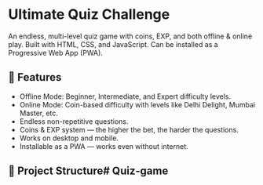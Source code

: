# Ultimate Quiz Challenge

An endless, multi-level quiz game with coins, EXP, and both offline & online play.
Built with HTML, CSS, and JavaScript. Can be installed as a Progressive Web App (PWA).

## 🎯 Features
- Offline Mode: Beginner, Intermediate, and Expert difficulty levels.
- Online Mode: Coin-based difficulty with levels like Delhi Delight, Mumbai Master, etc.
- Endless non-repetitive questions.
- Coins & EXP system — the higher the bet, the harder the questions.
- Works on desktop and mobile.
- Installable as a PWA — works even without internet.

## 📂 Project Structure# Quiz-game